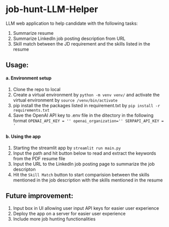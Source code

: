 # job-hunt-LLM-Helper

LLM web application to help candidate with the following tasks:

1. Summarize resume
2. Summarize LinkedIn job posting description from URL
3. Skill match between the JD requirement and the skills listed in the resume

## Usage:

#### a. Environment setup

1. Clone the repo to local
1. Create a virtual environment by `python -m venv venv/` and activate the virtual environment by `source /venv/bin/activate`
1. pip install the the packages listed in requirement.txt by `pip install -r requirements.txt`
1. Save the OpenAI API key to .env file in the ditectory in the following format `OPENAI_API_KEY = ''
openai_organization=''
SERPAPI_API_KEY = '`

#### b. Using the app

1. Starting the streamlit app by `streamlit run main.py`
1. Input the path and hit button below to read and extract the keywords from the PDF resume file
1. Input the URL to the LinkedIn job posting page to summarize the job descripton
1. Hit the `Skill Match` button to start comparision between the skills mentioned in the job description with the skills mentioned in the resume

## Future improvement:

1. Input box in UI allowing user input API keys for easier user experience
1. Deploy the app on a server for easier user experience
1. Include more job hunting functionalities
